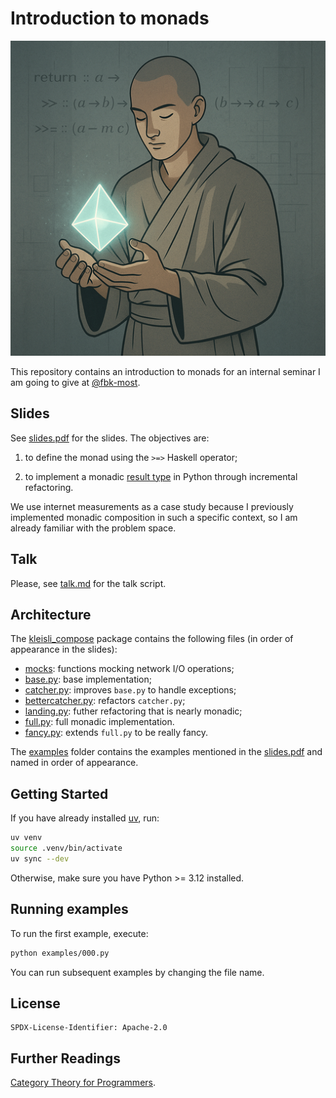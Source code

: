 # Introduction to monads

![My iPhone's auto-correct likes to change monadi with monaci](docs/monks.png)

This repository contains an introduction to monads  for an internal seminar
I am going to give at [@fbk-most](https://github.com/fbk-most).

## Slides

See [slides.pdf](slides.pdf) for the slides. The objectives are:

1. to define the monad using the `>=>` Haskell operator;

2. to implement a monadic [result type](https://doc.rust-lang.org/std/result/)
in Python through incremental refactoring.

We use internet measurements as a case study because I previously
implemented monadic composition in such a specific context, so I am
already familiar with the problem space.

## Talk

Please, see [talk.md](talk.md) for the talk script.

## Architecture

The [kleisli_compose](kleisli_compose) package contains the following
files (in order of appearance in the slides):

- [mocks](kleisli_compose/mocks.py): functions mocking network I/O operations;
- [base.py](kleisli_compose/base.py): base implementation;
- [catcher.py](kleisli_compose/catcher.py): improves `base.py` to handle exceptions;
- [bettercatcher.py](kleisli_compose/bettercatcher.py): refactors `catcher.py`;
- [landing.py](kleisli_compose/landing.py): futher refactoring that is nearly monadic;
- [full.py](kleisli_compose/full.py): full monadic implementation.
- [fancy.py](kleisli_compose/fancy.py): extends `full.py` to be really fancy.

The [examples](examples) folder contains the examples mentioned in the
[slides.pdf](slides.pdf) and named in order of appearance.

## Getting Started

If you have already installed [uv](https://astral.sh/uv), run:

```bash
uv venv
source .venv/bin/activate
uv sync --dev
```

Otherwise, make sure you have Python >= 3.12 installed.

## Running examples

To run the first example, execute:

```bash
python examples/000.py
```

You can run subsequent examples by changing the file name.

## License

```
SPDX-License-Identifier: Apache-2.0
```

## Further Readings

[Category Theory for Programmers](https://github.com/hmemcpy/milewski-ctfp-pdf).
